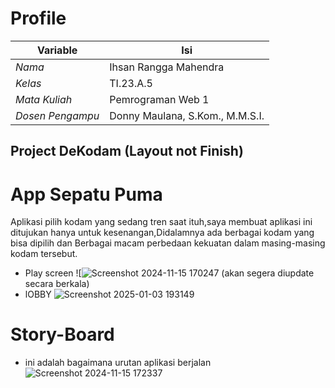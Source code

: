 # Profile
| Variable         |                  Isi              |
|------------------|-----------------------------------|
| *Nama*           |        Ihsan Rangga Mahendra      |
| *Kelas*          |              TI.23.A.5            |
| *Mata Kuliah*    |         Pemrograman Web 1         |
| *Dosen Pengampu* |   Donny Maulana, S.Kom., M.M.S.I. |

## Project DeKodam (Layout not Finish)
# **App Sepatu Puma**
Aplikasi pilih kodam yang sedang tren saat ituh,saya membuat aplikasi ini ditujukan hanya untuk kesenangan,Didalamnya ada berbagai kodam yang bisa dipilih dan Berbagai macam perbedaan kekuatan dalam masing-masing kodam tersebut.

-  Play screen
![![Screenshot 2024-11-15 170247](https://github.com/user-attachments/assets/e8da65aa-5b06-4c85-8a44-654521b31775)
(akan segera diupdate secara berkala)
-   lOBBY 
![Screenshot 2025-01-03 193149](https://github.com/user-attachments/assets/73b67fa2-40c9-4721-8ee4-f21aaca42dd1)

# Story-Board
-  ini adalah bagaimana urutan aplikasi berjalan 
![Screenshot 2024-11-15 172337](https://github.com/user-attachments/assets/85a4f58a-3e20-4900-8a0e-3209d5bb9801)
